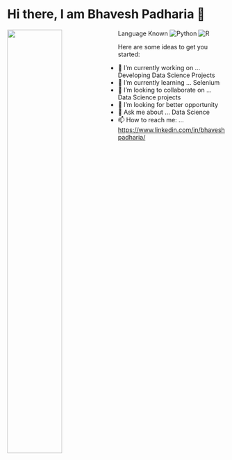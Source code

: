 # Hi there, I am Bhavesh Padharia 👋 

<img align="left" width="50%" src="https://github-readme-stats.vercel.app/api?username=padhariabhavesh&show_icons=true&theme=radical" />



Language Known
 ![Python](https://img.shields.io/badge/python-3670A0?style=for-the-badge&logo=python&logoColor=ffdd54) 
 ![R](https://img.shields.io/badge/r-%23276DC3.svg?style=for-the-badge&logo=r&logoColor=white)


Here are some ideas to get you started:

- 🔭 I’m currently working on ... Developing Data Science Projects
- 🌱 I’m currently learning ... Selenium
- 👯 I’m looking to collaborate on ... Data Science projects
- 🤔 I’m looking for better opportunity
- 💬 Ask me about ... Data Science
- 📫 How to reach me: ... https://www.linkedin.com/in/bhaveshpadharia/




